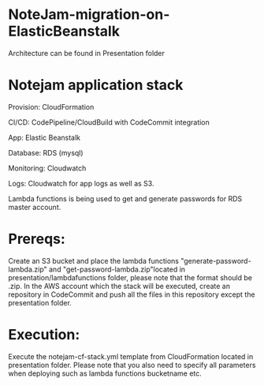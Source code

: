 # NoteJam-migration-on-ElasticBeanstalk
Architecture can be found in Presentation folder

# Notejam application stack
Provision: CloudFormation

CI/CD: CodePipeline/CloudBuild with CodeCommit integration

App: Elastic Beanstalk

Database: RDS (mysql)

Monitoring: Cloudwatch

Logs: Cloudwatch for app logs as well as S3.

Lambda functions is being used to get and generate passwords for RDS master account.


# Prereqs:
Create an S3 bucket and place the lambda functions "generate-password-lambda.zip" and "get-password-lambda.zip"located in presentation/lambdafunctions folder, please note that the format should be .zip.
In the AWS account which the stack will be executed, create an repository in CodeCommit and push all the files in this repository except the presentation folder.

# Execution:
Execute the notejam-cf-stack.yml template from CloudFormation located in presentation folder. Please note that you also need to specify all parameters when deploying such as lambda functions bucketname etc.

